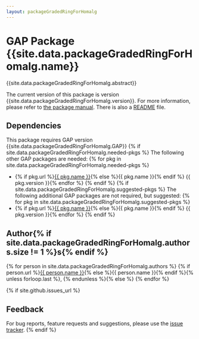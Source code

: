 ```yaml
---
layout: packageGradedRingForHomalg
---
```


# GAP Package {{site.data.packageGradedRingForHomalg.name}}

{{site.data.packageGradedRingForHomalg.abstract}}

The current version of this package is version {{site.data.packageGradedRingForHomalg.version}}.
For more information, please refer to [the package manual]({{site.data.packageGradedRingForHomalg.doc-html}}).
There is also a [README](README) file.

## Dependencies

This package requires GAP version {{site.data.packageGradedRingForHomalg.GAP}}
{% if site.data.packageGradedRingForHomalg.needed-pkgs %}
The following other GAP packages are needed:
{% for pkg in site.data.packageGradedRingForHomalg.needed-pkgs %}
- {% if pkg.url %}<a href="{{ pkg.url }}">{{ pkg.name }}</a>{% else %}{{ pkg.name }}{% endif %} {{ pkg.version }}{% endfor %}
{% endif %}
{% if site.data.packageGradedRingForHomalg.suggested-pkgs %}
The following additional GAP packages are not required, but suggested:
{% for pkg in site.data.packageGradedRingForHomalg.suggested-pkgs %}
- {% if pkg.url %}<a href="{{ pkg.url }}">{{ pkg.name }}</a>{% else %}{{ pkg.name }}{% endif %} {{ pkg.version }}{% endfor %}
{% endif %}


## Author{% if site.data.packageGradedRingForHomalg.authors.size != 1 %}s{% endif %}
{% for person in site.data.packageGradedRingForHomalg.authors %}
{% if person.url %}<a href="{{ person.url }}">{{ person.name }}</a>{% else %}{{ person.name }}{% endif %}{% unless forloop.last %}, {% endunless %}{% else %}
{% endfor %}

{% if site.github.issues_url %}
## Feedback

For bug reports, feature requests and suggestions, please use the
[issue tracker]({{site.github.issues_url}}).
{% endif %}
